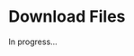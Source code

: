 <meta sectionIndex="3">
<meta url="https://github.com/johnlindquist/kit/discussions/800">
<meta id="D_kwDOEu7MBc4AP9TW">
<meta title="Download Files">
<meta section="Files and Data">
<meta i="2">    
<meta path="docs/download-files">    

# Download Files  

In progress...